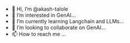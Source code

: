 - 👋 Hi, I’m @akash-talole
- 👀 I’m interested in GenAI...
- 🌱 I’m currently learning Langchain and LLMs...
- 💞️ I’m looking to collaborate on GenAI...
- 📫 How to reach me ...

<!---
akash-talole/akash-talole is a ✨ special ✨ repository because its `README.md` (this file) appears on your GitHub profile.
You can click the Preview link to take a look at your changes.
--->
